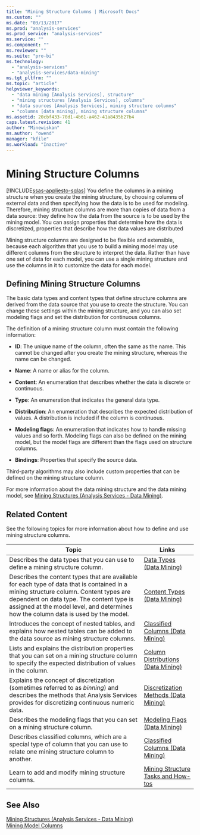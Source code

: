 ```yaml
---
title: "Mining Structure Columns | Microsoft Docs"
ms.custom: ""
ms.date: "03/13/2017"
ms.prod: "analysis-services"
ms.prod_service: "analysis-services"
ms.service: ""
ms.component: ""
ms.reviewer: ""
ms.suite: "pro-bi"
ms.technology: 
  - "analysis-services"
  - "analysis-services/data-mining"
ms.tgt_pltfrm: ""
ms.topic: "article"
helpviewer_keywords: 
  - "data mining [Analysis Services], structure"
  - "mining structures [Analysis Services], columns"
  - "data sources [Analysis Services], mining structure columns"
  - "columns [data mining], mining structure columns"
ms.assetid: 20cbf433-70d1-4b61-a462-41a8435b27b4
caps.latest.revision: 41
author: "Minewiskan"
ms.author: "owend"
manager: "kfile"
ms.workload: "Inactive"
---
```

# Mining Structure Columns
[!INCLUDE[ssas-appliesto-sqlas](../../includes/ssas-appliesto-sqlas.md)]
  You define the columns in a mining structure when you create the mining structure, by choosing columns of external data and then specifying how the data is to be used for modeling. Therefore, mining structure columns are more than copies of data from a data source: they define how the data from the source is to be used by the mining model. You can assign properties that determine how the data is discretized, properties that describe how the data values are distributed  
  
 Mining structure columns are designed to be flexible and extensible, because each algorithm that you use to build a mining model may use different columns from the structure to interpret the data. Rather than have one set of data for each model, you can use a single mining structure and use the columns in it to customize the data for each model.  
  
## Defining Mining Structure Columns  
 The basic data types and content types that define structure columns are derived from the data source that you use to create the structure. You can change these settings within the mining structure, and you can also set modeling flags and set the distribution for continuous columns.  
  
 The definition of a mining structure column must contain the following information:  
  
-   **ID**: The unique name of the column, often the same as the name. This cannot be changed after you create the mining structure, whereas the name can be changed.  
  
-   **Name**: A name or alias for the column.  
  
-   **Content**: An enumeration that describes whether the data is discrete or continuous.  
  
-   **Type**: An enumeration that indicates the general data type.  
  
-   **Distribution**: An enumeration that describes the expected distribution of values. A distribution is included if the column is continuous.  
  
-   **Modeling flags**: An enumeration that indicates how to handle missing values and so forth. Modeling flags can also be defined on the mining model, but the model flags are different than the flags used on structure columns.  
  
-   **Bindings**: Properties that specify the source data.  
  
 Third-party algorithms may also include custom properties that can be defined on the mining structure column.  
  
 For more information about the data mining structure and the data mining model, see [Mining Structures &#40;Analysis Services - Data Mining&#41;](../../analysis-services/data-mining/mining-structures-analysis-services-data-mining.md).  
  
## Related Content  
 See the following topics for more information about how to define and use mining structure columns.  
  
|Topic|Links|  
|-----------|-----------|  
|Describes the data types that you can use to define a mining structure column.|[Data Types &#40;Data Mining&#41;](../../analysis-services/data-mining/data-types-data-mining.md)|  
|Describes the content types that are available for each type of data that is contained in a mining structure column. Content types are dependent on data type. The content type is assigned at the model level, and determines how the column data is used by the model.|[Content Types &#40;Data Mining&#41;](../../analysis-services/data-mining/content-types-data-mining.md)|  
|Introduces the concept of nested tables, and explains how nested tables can be added to the data source as mining structure columns.|[Classified Columns &#40;Data Mining&#41;](../../analysis-services/data-mining/classified-columns-data-mining.md)|  
|Lists and explains the distribution properties that you can set on a mining structure column to specify the expected distribution of values in the column.|[Column Distributions &#40;Data Mining&#41;](../../analysis-services/data-mining/column-distributions-data-mining.md)|  
|Explains the concept of discretization (sometimes referred to as *binning*) and describes the methods that Analysis Services provides for discretizing continuous numeric data.|[Discretization Methods &#40;Data Mining&#41;](../../analysis-services/data-mining/discretization-methods-data-mining.md)|  
|Describes the modeling flags that you can set on a mining structure column.|[Modeling Flags &#40;Data Mining&#41;](../../analysis-services/data-mining/modeling-flags-data-mining.md)|  
|Describes classified columns, which are a special type of column that you can use to relate one mining structure column to another.|[Classified Columns &#40;Data Mining&#41;](../../analysis-services/data-mining/classified-columns-data-mining.md)|  
|Learn to add and modify mining structure columns.|[Mining Structure Tasks and How-tos](../../analysis-services/data-mining/mining-structure-tasks-and-how-tos.md)|  
  
## See Also  
 [Mining Structures &#40;Analysis Services - Data Mining&#41;](../../analysis-services/data-mining/mining-structures-analysis-services-data-mining.md)   
 [Mining Model Columns](../../analysis-services/data-mining/mining-model-columns.md)  
  
  
